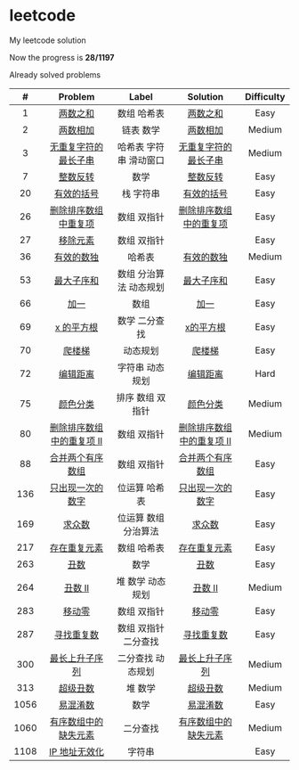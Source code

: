 # leetcode
My leetcode solution

Now the progress is **28/1197**

Already solved problems

|  #   |                           Problem                            |          Label          |                           Solution                           | Difficulty |
| :--: | :----------------------------------------------------------: | :---------------------: | :----------------------------------------------------------: | :--------: |
|  1   |    [两数之和](https://leetcode-cn.com/problems/two-sum/)     |       数组 哈希表       | [两数之和](https://github.com/Hots-J/leetcode/blob/master/problems/1.%E4%B8%A4%E6%95%B0%E4%B9%8B%E5%92%8C.md) |    Easy    |
|  2   |    [两数相加](https://leetcode-cn.com/problems/two-sum/)     |        链表 数学        | [两数相加](https://github.com/Hots-J/leetcode/blob/master/problems/2.%E4%B8%A4%E6%95%B0%E7%9B%B8%E5%8A%A0.md) |   Medium   |
|  3   | [无重复字符的最长子串](https://leetcode-cn.com/problems/two-sum/) | 哈希表  字符串 滑动窗口 | [无重复字符的最长子串](https://github.com/Hots-J/leetcode/blob/master/problems/3.%E6%97%A0%E9%87%8D%E5%A4%8D%E5%AD%97%E7%AC%A6%E7%9A%84%E6%9C%80%E9%95%BF%E5%AD%90%E4%B8%B2.md) |   Medium   |
|  7   | [整数反转](https://leetcode-cn.com/problems/reverse-integer/) |          数学           | [整数反转](https://github.com/Hots-J/leetcode/blob/master/problems/7.%E6%95%B4%E6%95%B0%E5%8F%8D%E8%BD%AC.md) |    Easy    |
|  20  | [有效的括号](https://leetcode-cn.com/problems/valid-parentheses/) |        栈 字符串        | [有效的括号](https://github.com/Hots-J/leetcode/blob/master/problems/20.%E6%9C%89%E6%95%88%E7%9A%84%E6%8B%AC%E5%8F%B7.md) |    Easy    |
|  26  | [删除排序数组中重复项](https://leetcode-cn.com/problems/remove-duplicates-from-sorted-array/) |       数组 双指针       | [删除排序数组中的重复项](https://github.com/Hots-J/leetcode/blob/master/problems/26.%E5%88%A0%E9%99%A4%E6%8E%92%E5%BA%8F%E6%95%B0%E7%BB%84%E4%B8%AD%E7%9A%84%E9%87%8D%E5%A4%8D%E9%A1%B9.md) |    Easy    |
|  27  | [移除元素](https://leetcode-cn.com/problems/remove-element/) |       数组 双指针       |                                                              |    Easy    |
|  36  | [有效的数独](https://leetcode-cn.com/problems/valid-sudoku/) |         哈希表          | [有效的数独](https://github.com/Hots-J/leetcode/blob/master/problems/36.%E6%9C%89%E6%95%88%E7%9A%84%E6%95%B0%E7%8B%AC.md) |   Medium   |
|  53  | [最大子序和](https://leetcode-cn.com/problems/maximum-subarray/) | 数组 分治算法 动态规划  | [最大子序和](https://github.com/Hots-J/leetcode/blob/master/problems/53.%E6%9C%80%E5%A4%A7%E5%AD%90%E5%BA%8F%E5%92%8C.md) |    Easy    |
|  66  |      [加一](https://leetcode-cn.com/problems/plus-one/)      |          数组           | [加一](https://github.com/Hots-J/leetcode/blob/master/problems/66.%E5%8A%A0%E4%B8%80.md) |    Easy    |
|  69  |    [x 的平方根](https://leetcode-cn.com/problems/sqrtx/)     |      数学 二分查找      | [x的平方根](https://github.com/Hots-J/leetcode/blob/master/problems/69.%20x%E7%9A%84%E5%B9%B3%E6%96%B9%E6%A0%B9.md) |    Easy    |
|  70  | [爬楼梯](https://leetcode-cn.com/problems/climbing-stairs/)  |        动态规划         | [爬楼梯](https://github.com/Hots-J/leetcode/blob/master/problems/70.%E7%88%AC%E6%A5%BC%E6%A2%AF.md) |    Easy    |
|  72  | [编辑距离](https://leetcode-cn.com/problems/edit-distance/)  |     字符串 动态规划     | [编辑距离](https://github.com/Hots-J/leetcode/blob/master/problems/72.%E7%BC%96%E8%BE%91%E8%B7%9D%E7%A6%BB.md) |    Hard    |
|  75  |  [颜色分类](https://leetcode-cn.com/problems/sort-colors/)   |    排序 数组 双指针     | [颜色分类](https://github.com/Hots-J/leetcode/blob/master/problems/75.%20%E9%A2%9C%E8%89%B2%E5%88%86%E7%B1%BB.md) |   Medium   |
|  80  | [删除排序数组中的重复项 II](https://leetcode-cn.com/problems/remove-duplicates-from-sorted-array-ii/) |       数组 双指针       | [删除排序数组中的重复项 II](https://github.com/Hots-J/leetcode/blob/master/problems/80.%20%E5%88%A0%E9%99%A4%E6%8E%92%E5%BA%8F%E6%95%B0%E7%BB%84%E4%B8%AD%E7%9A%84%E9%87%8D%E5%A4%8D%E9%A1%B9%20II.md) |   Medium   |
|  88  | [合并两个有序数组](https://leetcode-cn.com/problems/merge-sorted-array/) |       数组 双指针       | [合并两个有序数组](https://github.com/Hots-J/leetcode/blob/master/problems/88.%20%E5%90%88%E5%B9%B6%E4%B8%A4%E4%B8%AA%E6%9C%89%E5%BA%8F%E6%95%B0%E7%BB%84.md) |    Easy    |
| 136  | [只出现一次的数字](https://leetcode-cn.com/problems/single-number/) |      位运算 哈希表      | [只出现一次的数字](https://github.com/Hots-J/leetcode/blob/master/problems/136.%E5%8F%AA%E5%87%BA%E7%8E%B0%E4%B8%80%E6%AC%A1%E7%9A%84%E6%95%B0%E5%AD%97.md) |    Easy    |
| 169  | [求众数](https://leetcode-cn.com/problems/majority-element/) |  位运算 数组 分治算法   | [求众数](https://github.com/Hots-J/leetcode/blob/master/problems/169.%E6%B1%82%E4%BC%97%E6%95%B0.md) |    Easy    |
| 217  | [存在重复元素](https://leetcode-cn.com/problems/contains-duplicate/) |       数组 哈希表       | [存在重复元素](https://github.com/Hots-J/leetcode/blob/master/problems/217.%E5%AD%98%E5%9C%A8%E9%87%8D%E5%A4%8D%E5%85%83%E7%B4%A0.md) |    Easy    |
| 263  |    [丑数](https://leetcode-cn.com/problems/ugly-number/)     |          数学           | [丑数](https://github.com/Hots-J/leetcode/blob/master/problems/263.%E4%B8%91%E6%95%B0.md) |    Easy    |
| 264  | [丑数 II](https://leetcode-cn.com/problems/ugly-number-ii/)  |    堆 数学 动态规划     | [丑数 II](https://github.com/Hots-J/leetcode/blob/master/problems/264.%E4%B8%91%E6%95%B0II.md) |   Medium   |
| 283  |   [移动零](https://leetcode-cn.com/problems/move-zeroes/)    |       数组 双指针       | [移动零](https://github.com/Hots-J/leetcode/blob/master/problems/283.%E7%A7%BB%E5%8A%A8%E9%9B%B6.md) |    Easy    |
| 287  | [寻找重复数](https://leetcode-cn.com/problems/find-the-duplicate-number/) |  数组 双指针 二分查找   | [寻找重复数](https://github.com/Hots-J/leetcode/blob/master/problems/287.%E5%AF%BB%E6%89%BE%E9%87%8D%E5%A4%8D%E6%95%B0.md) |    Easy    |
| 300  | [最长上升子序列](https://leetcode-cn.com/problems/longest-increasing-subsequence/) |    二分查找 动态规划    | [最长上升子序列](https://github.com/Hots-J/leetcode/blob/master/problems/300.%E6%9C%80%E9%95%BF%E4%B8%8A%E5%8D%87%E5%AD%90%E5%BA%8F%E5%88%97.md) |   Medium   |
| 313  | [超级丑数](https://leetcode-cn.com/problems/super-ugly-number/) |         堆 数学         | [超级丑数](https://github.com/Hots-J/leetcode/blob/master/problems/313.%E8%B6%85%E7%BA%A7%E4%B8%91%E6%95%B0.md) |   Medium   |
| 1056 | [易混淆数](https://leetcode-cn.com/problems/confusing-number/) |          数学           | [易混淆数](https://github.com/Hots-J/leetcode/blob/master/problems/1056.%E6%98%93%E6%B7%B7%E6%B7%86%E6%95%B0.md) |    Easy    |
| 1060 | [有序数组中的缺失元素](https://leetcode-cn.com/problems/missing-element-in-sorted-array/) |        二分查找         | [有序数组中的缺失元素](https://github.com/Hots-J/leetcode/blob/master/problems/1060.%E6%9C%89%E5%BA%8F%E6%95%B0%E7%BB%84%E4%B8%AD%E7%9A%84%E7%BC%BA%E5%A4%B1%E5%85%83%E7%B4%A0.md) |   Medium   |
| 1108 | [IP 地址无效化](https://leetcode-cn.com/problems/defanging-an-ip-address/) |         字符串          |                                                              |    Easy    |

